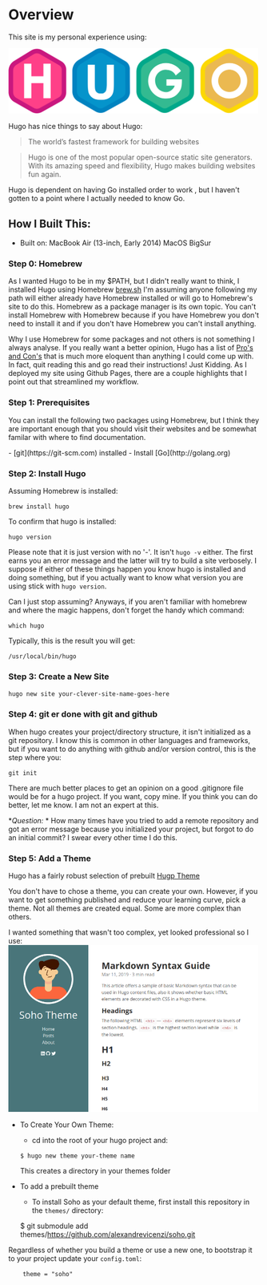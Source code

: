 # Overview

This site is my personal experience using: 

[<img src="https://github.com/jcaughlin/jcaughlin.github.io/blob/master/static/images/hugo-logo-wide.svg" alt="Hugo" width=500>](https://gohugo.io)

<p>Hugo has nice things to say about Hugo:</p>

> The world’s fastest framework for building websites

> Hugo is one of the most popular open-source static site generators. With its amazing speed and flexibility, Hugo makes building websites fun again.

<p>Hugo is dependent on having Go installed order to work , but I haven't gotten to a point where I actually needed to know Go.

## How I Built This:
- Built on: MacBook Air (13-inch, Early 2014) MacOS BigSur
### Step 0: Homebrew
As I wanted Hugo to be in my $PATH, but I didn't really want to think, I installed Hugo using Homebrew [brew.sh]( https://brew.sh) I'm assuming anyone following my path will either already have Homebrew installed or will go to Homebrew's site to do this. Homebrew as a package manager is its own topic. You can't install Homebrew with Homebrew because if you have Homebrew you don't need to install it and if you don't have Homebrew you can't install anything.

Why I use Homebrew for some packages and not others is not something I always analyse. If you really want a better opinion, Hugo has a list of [Pro's and Con's](https://gohugo.io/getting-started/installing/) that is much more eloquent than anything I could come up with. In fact, quit reading this and go read their instructions! Just Kidding. As I deployed my site using Github Pages, there are a couple highlights that I point out that streamlined my workflow.

### Step 1: Prerequisites
<P>You can install the following two packages using Homebrew, but I think they are important enough that you should visit their websites and be somewhat familar with where to find documentation.</p>
-  [git](https://git-scm.com) installed
-  Install [Go](http://golang.org)

### Step 2: Install Hugo
Assuming Homebrew is installed:
```
brew install hugo
```
To confirm that hugo is installed:
```
hugo version
```
Please note that it is just version with no '-'. It isn't `hugo -v` either. The first earns you an error message and the latter will try to build a site verbosely. I suppose if either of these things happen you know hugo is installed and doing something, but if you actually want to know what version you are using stick with `hugo version`.

Can I just stop assuming? Anyways, if you aren't familiar with homebrew and where the magic happens, don't forget the handy which command:
```
which hugo
```
Typically, this is the result you will get:
```
/usr/local/bin/hugo
```

### Step 3: Create a New Site
```
hugo new site your-clever-site-name-goes-here
```

### Step 4: git er done with git and github
When hugo creates your project/directory structure, it isn't initialized as a git repository. I know this is common in other languages and frameworks, but if you want to do anything with github and/or version control, this is the step where you:
```
git init
```
There are much better places to get an opinion on a good .gitignore file would be for a hugo project. If you want, copy mine. If you think you can do better, let me know. I am not an expert at this.

**Question:* * How many times have you tried to add a remote repository and got an error message because you initialized your project, but forgot to do an initial commit? I swear every other time I do this.

### Step 5: Add a Theme
Hugo has a fairly robust selection of prebuilt [Hugp Theme](https://themes.gohugo.io)

You don't have to chose a theme, you can create your own. However, if you want to get something published and reduce your learning curve, pick a theme. Not all themes are created equal. Some are more complex than others. 

I wanted something that wasn't too complex, yet looked professional so I use:
 [<img src="https://github.com/jcaughlin/jcaughlin.github.io/blob/master/static/images/soho_example.png" alt="soho" width=500>](https://themes.gohugo.io/soho/)


* To Create Your Own Theme:
    - cd into the root of your hugo project and:
    ```
    $ hugo new theme your-theme name
    ```
    This creates a directory in your themes folder
* To add a prebuilt theme
    - To install Soho as your default theme, first install this repository in the `themes/` directory:

    $ git submodule add themes/https://github.com/alexandrevicenzi/soho.git

Regardless of whether you build a theme or use a new one, to bootstrap it to your project update your `config.toml`:
```
    theme = "soho"
```

